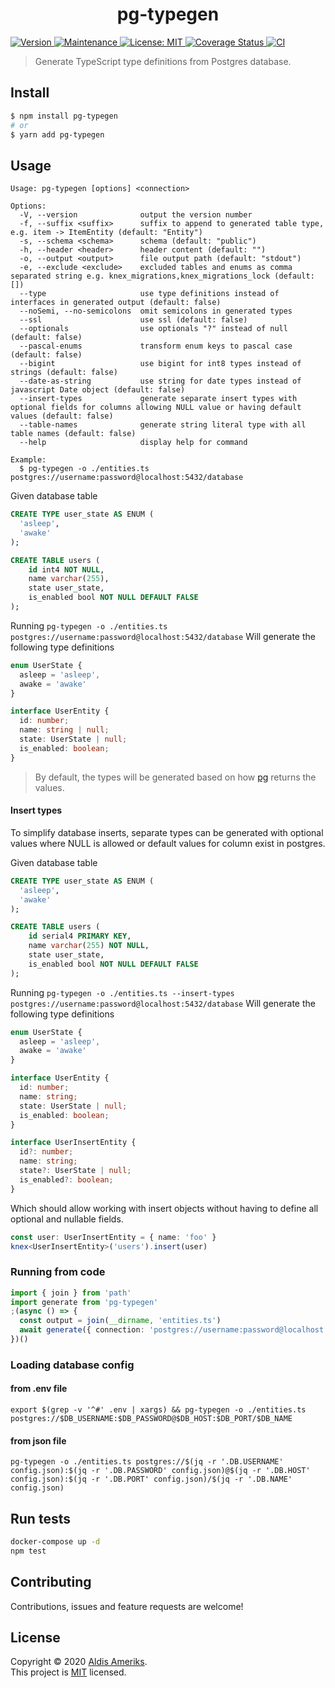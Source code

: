 <h1 align="center">pg-typegen</h1>
<p>
    <a href="https://www.npmjs.com/package/pg-typegen" target="_blank">
        <img alt="Version" src="https://img.shields.io/npm/v/pg-typegen.svg">
    </a>
    <a href="https://github.com/aldis-ameriks/pg-typegen/graphs/commit-activity" target="_blank">
        <img alt="Maintenance" src="https://img.shields.io/badge/Maintained%3F-yes-green.svg" />
    </a>
    <a href="https://github.com/aldis-ameriks/pg-typegen/blob/master/LICENSE" target="_blank">
        <img alt="License: MIT" src="https://img.shields.io/github/license/aldis-ameriks/pg-typegen" />
    </a>
    <a href='https://coveralls.io/github/aldis-ameriks/pg-typegen?branch=master'>
        <img src='https://coveralls.io/repos/github/aldis-ameriks/pg-typegen/badge.svg?branch=master' alt='Coverage Status' />
    </a>
    <a href="https://github.com/aldis-ameriks/pg-typegen/workflows/CI/badge.svg" target="_blank">
        <img alt="CI" src="https://github.com/aldis-ameriks/pg-typegen/workflows/CI/badge.svg" />
    </a>
</p>

> Generate TypeScript type definitions from Postgres database.

## Install

```sh
$ npm install pg-typegen
# or
$ yarn add pg-typegen
```

## Usage

```
Usage: pg-typegen [options] <connection>

Options:
  -V, --version              output the version number
  -f, --suffix <suffix>      suffix to append to generated table type, e.g. item -> ItemEntity (default: "Entity")
  -s, --schema <schema>      schema (default: "public")
  -h, --header <header>      header content (default: "")
  -o, --output <output>      file output path (default: "stdout")
  -e, --exclude <exclude>    excluded tables and enums as comma separated string e.g. knex_migrations,knex_migrations_lock (default: [])
  --type                     use type definitions instead of interfaces in generated output (default: false)
  --noSemi, --no-semicolons  omit semicolons in generated types
  --ssl                      use ssl (default: false)
  --optionals                use optionals "?" instead of null (default: false)
  --pascal-enums             transform enum keys to pascal case (default: false)
  --bigint                   use bigint for int8 types instead of strings (default: false)
  --date-as-string           use string for date types instead of javascript Date object (default: false)
  --insert-types             generate separate insert types with optional fields for columns allowing NULL value or having default values (default: false)
  --table-names              generate string literal type with all table names (default: false)
  --help                     display help for command

Example:
  $ pg-typegen -o ./entities.ts postgres://username:password@localhost:5432/database
```

Given database table
```sql
CREATE TYPE user_state AS ENUM (
  'asleep',
  'awake'
);

CREATE TABLE users (
    id int4 NOT NULL,
    name varchar(255),
    state user_state,
    is_enabled bool NOT NULL DEFAULT FALSE
);
```

Running `pg-typegen -o ./entities.ts postgres://username:password@localhost:5432/database`
Will generate the following type definitions
```ts
enum UserState {
  asleep = 'asleep',
  awake = 'awake'
}

interface UserEntity {
  id: number;
  name: string | null;
  state: UserState | null;
  is_enabled: boolean;
}
```

> By default, the types will be generated based on how [pg](https://github.com/brianc/node-postgres) returns the values.

#### Insert types
To simplify database inserts, separate types can be generated with optional values where NULL is allowed or default values for column exist in postgres.

Given database table
```sql
CREATE TYPE user_state AS ENUM (
  'asleep',
  'awake'
);

CREATE TABLE users (
    id serial4 PRIMARY KEY,
    name varchar(255) NOT NULL,
    state user_state,
    is_enabled bool NOT NULL DEFAULT FALSE
);
```

Running `pg-typegen -o ./entities.ts --insert-types postgres://username:password@localhost:5432/database`
Will generate the following type definitions
```ts
enum UserState {
  asleep = 'asleep',
  awake = 'awake'
}

interface UserEntity {
  id: number;
  name: string;
  state: UserState | null;
  is_enabled: boolean;
}

interface UserInsertEntity {
  id?: number;
  name: string;
  state?: UserState | null;
  is_enabled?: boolean;
}
```

Which should allow working with insert objects without having to define all optional and nullable fields.
```ts
const user: UserInsertEntity = { name: 'foo' }
knex<UserInsertEntity>('users').insert(user)
```

### Running from code

```ts
import { join } from 'path'
import generate from 'pg-typegen'
;(async () => {
  const output = join(__dirname, 'entities.ts')
  await generate({ connection: 'postgres://username:password@localhost:5432/database', output })
})()
```

### Loading database config

#### from .env file
```
export $(grep -v '^#' .env | xargs) && pg-typegen -o ./entities.ts postgres://$DB_USERNAME:$DB_PASSWORD@$DB_HOST:$DB_PORT/$DB_NAME
```

#### from json file
```
pg-typegen -o ./entities.ts postgres://$(jq -r '.DB.USERNAME' config.json):$(jq -r '.DB.PASSWORD' config.json)@$(jq -r '.DB.HOST' config.json):$(jq -r '.DB.PORT' config.json)/$(jq -r '.DB.NAME' config.json)
```


## Run tests

```sh
docker-compose up -d
npm test
```

## Contributing

Contributions, issues and feature requests are welcome!

## License

Copyright © 2020 [Aldis Ameriks](https://github.com/aldis-ameriks).<br />
This project is [MIT](https://github.com/aldis-ameriks/pg-typegen/blob/master/LICENSE) licensed.

